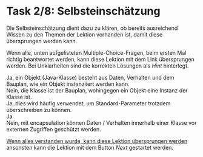 # Task 2/8: Selbsteinschätzung
Die Selbsteinschätzung dient dazu zu klären, ob bereits ausreichend Wissen zu den Themen der Lektion vorhanden ist, 
damit diese übersprungen werden kann.

Wenn alle, unten aufgelisteten Multiple-Choice-Fragen, beim ersten Mal richtig beantwortet werden, kann diese Lektion
mit dem Link übersprungen werden. Bei Unklarheiten sind die korrekten Lösungen als *Hint* hinterlegt.

<div class="hint">
Ja, ein Objekt (Java-Klasse) besteht aus Daten, Verhalten und dem Bauplan, wie ein Objekt instanziiert werden kann.
</div>
<div class="hint">
Nein, die Klasse ist der Bauplan, wohingegen ein Objekt eine Instanz der Klasse ist.
</div>
<div class="hint">
Ja, dies wird häufig verwendet, um Standard-Parameter trotzdem überschreiben zu können.
</div>
<div class="hint">
Ja
</div>
<div class="hint">
Nein, mit encapsulation können Daten / Verhalten innerhalb einer Klasse vor externen Zugriffen geschützt werden.
</div>

[Wenn alles verstanden wurde, kann diese Lektion übersprungen werden](course://Tutorial/Einführung-PI4J/Übersicht/src/Main.java)
ansonsten kann die Lektion mit dem Button *Next* gestartet werden.